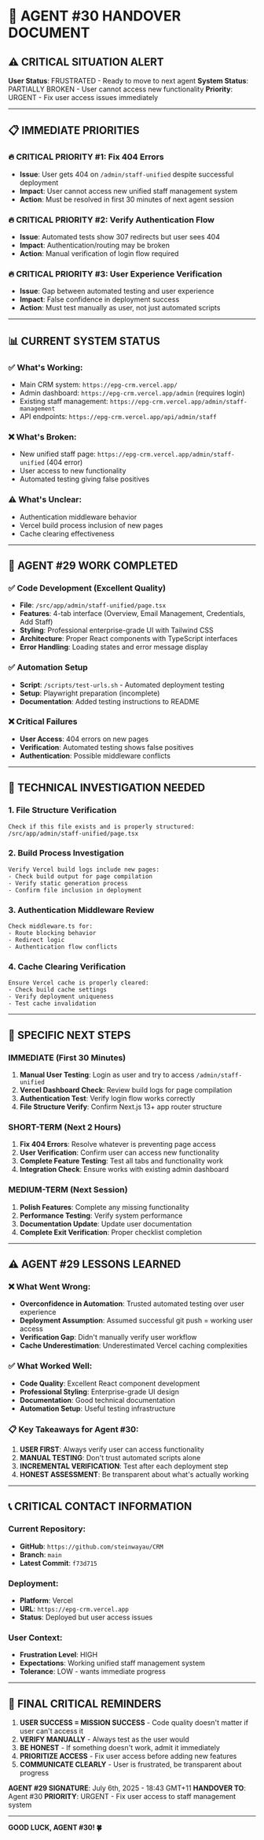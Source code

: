 # 🚨 AGENT #30 HANDOVER DOCUMENT

## **⚠️ CRITICAL SITUATION ALERT**

**User Status**: FRUSTRATED - Ready to move to next agent
**System Status**: PARTIALLY BROKEN - User cannot access new functionality
**Priority**: URGENT - Fix user access issues immediately

---

## **📋 IMMEDIATE PRIORITIES**

### **🔥 CRITICAL PRIORITY #1: Fix 404 Errors**
- **Issue**: User gets 404 on `/admin/staff-unified` despite successful deployment
- **Impact**: User cannot access new unified staff management system
- **Action**: Must be resolved in first 30 minutes of next agent session

### **🔥 CRITICAL PRIORITY #2: Verify Authentication Flow**
- **Issue**: Automated tests show 307 redirects but user sees 404
- **Impact**: Authentication/routing may be broken
- **Action**: Manual verification of login flow required

### **🔥 CRITICAL PRIORITY #3: User Experience Verification**
- **Issue**: Gap between automated testing and user experience
- **Impact**: False confidence in deployment success
- **Action**: Must test manually as user, not just automated scripts

---

## **📊 CURRENT SYSTEM STATUS**

### **✅ What's Working:**
- Main CRM system: `https://epg-crm.vercel.app/`
- Admin dashboard: `https://epg-crm.vercel.app/admin` (requires login)
- Existing staff management: `https://epg-crm.vercel.app/admin/staff-management`
- API endpoints: `https://epg-crm.vercel.app/api/admin/staff`

### **❌ What's Broken:**
- New unified staff page: `https://epg-crm.vercel.app/admin/staff-unified` (404 error)
- User access to new functionality
- Automated testing giving false positives

### **⚠️ What's Unclear:**
- Authentication middleware behavior
- Vercel build process inclusion of new pages
- Cache clearing effectiveness

---

## **🎯 AGENT #29 WORK COMPLETED**

### **✅ Code Development (Excellent Quality)**
- **File**: `/src/app/admin/staff-unified/page.tsx`
- **Features**: 4-tab interface (Overview, Email Management, Credentials, Add Staff)
- **Styling**: Professional enterprise-grade UI with Tailwind CSS
- **Architecture**: Proper React components with TypeScript interfaces
- **Error Handling**: Loading states and error message display

### **✅ Automation Setup**
- **Script**: `/scripts/test-urls.sh` - Automated deployment testing
- **Setup**: Playwright preparation (incomplete)
- **Documentation**: Added testing instructions to README

### **❌ Critical Failures**
- **User Access**: 404 errors on new pages
- **Verification**: Automated testing shows false positives
- **Authentication**: Possible middleware conflicts

---

## **🔧 TECHNICAL INVESTIGATION NEEDED**

### **1. File Structure Verification**
```
Check if this file exists and is properly structured:
/src/app/admin/staff-unified/page.tsx
```

### **2. Build Process Investigation**
```
Verify Vercel build logs include new pages:
- Check build output for page compilation
- Verify static generation process
- Confirm file inclusion in deployment
```

### **3. Authentication Middleware Review**
```
Check middleware.ts for:
- Route blocking behavior
- Redirect logic
- Authentication flow conflicts
```

### **4. Cache Clearing Verification**
```
Ensure Vercel cache is properly cleared:
- Check build cache settings
- Verify deployment uniqueness
- Test cache invalidation
```

---

## **📝 SPECIFIC NEXT STEPS**

### **IMMEDIATE (First 30 Minutes)**
1. **Manual User Testing**: Login as user and try to access `/admin/staff-unified`
2. **Vercel Dashboard Check**: Review build logs for page compilation
3. **Authentication Test**: Verify login flow works correctly
4. **File Structure Verify**: Confirm Next.js 13+ app router structure

### **SHORT-TERM (Next 2 Hours)**
1. **Fix 404 Errors**: Resolve whatever is preventing page access
2. **User Verification**: Confirm user can access new functionality
3. **Complete Feature Testing**: Test all tabs and functionality work
4. **Integration Check**: Ensure works with existing admin dashboard

### **MEDIUM-TERM (Next Session)**
1. **Polish Features**: Complete any missing functionality
2. **Performance Testing**: Verify system performance
3. **Documentation Update**: Update user documentation
4. **Complete Exit Verification**: Proper checklist completion

---

## **⚠️ AGENT #29 LESSONS LEARNED**

### **❌ What Went Wrong:**
- **Overconfidence in Automation**: Trusted automated testing over user experience
- **Deployment Assumption**: Assumed successful git push = working user access
- **Verification Gap**: Didn't manually verify user workflow
- **Cache Underestimation**: Underestimated Vercel caching complexities

### **✅ What Worked Well:**
- **Code Quality**: Excellent React component development
- **Professional Styling**: Enterprise-grade UI design
- **Documentation**: Good technical documentation
- **Automation Setup**: Useful testing infrastructure

### **📋 Key Takeaways for Agent #30:**
1. **USER FIRST**: Always verify user can access functionality
2. **MANUAL TESTING**: Don't trust automated scripts alone
3. **INCREMENTAL VERIFICATION**: Test after each deployment step
4. **HONEST ASSESSMENT**: Be transparent about what's actually working

---

## **📞 CRITICAL CONTACT INFORMATION**

### **Current Repository:**
- **GitHub**: `https://github.com/steinwayau/CRM`
- **Branch**: `main`
- **Latest Commit**: `f73d715`

### **Deployment:**
- **Platform**: Vercel
- **URL**: `https://epg-crm.vercel.app`
- **Status**: Deployed but user access issues

### **User Context:**
- **Frustration Level**: HIGH
- **Expectations**: Working unified staff management system
- **Tolerance**: LOW - wants immediate progress

---

## **🚨 FINAL CRITICAL REMINDERS**

1. **USER SUCCESS = MISSION SUCCESS** - Code quality doesn't matter if user can't access it
2. **VERIFY MANUALLY** - Always test as the user would
3. **BE HONEST** - If something doesn't work, admit it immediately
4. **PRIORITIZE ACCESS** - Fix user access before adding new features
5. **COMMUNICATE CLEARLY** - User is frustrated, be transparent about progress

**AGENT #29 SIGNATURE**: July 6th, 2025 - 18:43 GMT+11
**HANDOVER TO**: Agent #30
**PRIORITY**: URGENT - Fix user access to staff management system

---

**GOOD LUCK, AGENT #30! 🍀** 